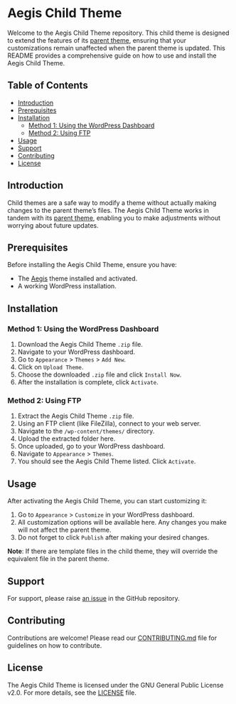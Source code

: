 # Aegis Child Theme

Welcome to the Aegis Child Theme repository. This child theme is designed to extend the features of its [parent theme](https://github.com/atmostfear-entertainment/aegis), ensuring that your customizations remain unaffected when the parent theme is updated. This README provides a comprehensive guide on how to use and install the Aegis Child Theme.

## Table of Contents
- [Introduction](#introduction)
- [Prerequisites](#prerequisites)
- [Installation](#installation)
  - [Method 1: Using the WordPress Dashboard](#method-1-using-the-wordpress-dashboard)
  - [Method 2: Using FTP](#method-2-using-ftp)
- [Usage](#usage)
- [Support](#support)
- [Contributing](#contributing)
- [License](#license)

## Introduction
Child themes are a safe way to modify a theme without actually making changes to the parent theme’s files. The Aegis Child Theme works in tandem with its [parent theme](https://github.com/atmostfear-entertainment/aegis), enabling you to make adjustments without worrying about future updates.

## Prerequisites
Before installing the Aegis Child Theme, ensure you have:
- The [Aegis](https://github.com/atmostfear-entertainment/aegis) theme installed and activated.
- A working WordPress installation.

## Installation

### Method 1: Using the WordPress Dashboard
1. Download the Aegis Child Theme `.zip` file.
2. Navigate to your WordPress dashboard.
3. Go to `Appearance` > `Themes` > `Add New`.
4. Click on `Upload Theme`.
5. Choose the downloaded `.zip` file and click `Install Now`.
6. After the installation is complete, click `Activate`.

### Method 2: Using FTP
1. Extract the Aegis Child Theme `.zip` file.
2. Using an FTP client (like FileZilla), connect to your web server.
3. Navigate to the `/wp-content/themes/` directory.
4. Upload the extracted folder here.
5. Once uploaded, go to your WordPress dashboard.
6. Navigate to `Appearance` > `Themes`.
7. You should see the Aegis Child Theme listed. Click `Activate`.

## Usage
After activating the Aegis Child Theme, you can start customizing it:
1. Go to `Appearance` > `Customize` in your WordPress dashboard.
2. All customization options will be available here. Any changes you make will not affect the parent theme.
3. Do not forget to click `Publish` after making your desired changes.

**Note**: If there are template files in the child theme, they will override the equivalent file in the parent theme.

## Support
For support, please raise [an issue](https://github.com/atmostfear-entertainment/aegis/issues) in the GitHub repository.

## Contributing
Contributions are welcome! Please read our [CONTRIBUTING.md](https://github.com/atmostfear-entertainment/aegis/blob/main/CONTRIBUTING.md) file for guidelines on how to contribute.

## License
The Aegis Child Theme is licensed under the GNU General Public License v2.0. For more details, see the [LICENSE](LICENSE) file.